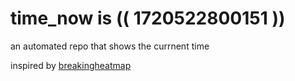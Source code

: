 # time_now is (( 1720522800151 ))

an automated repo that shows the currnent time

inspired by [breakingheatmap](https://github.com/breakingheatmap/breakingheatmap)